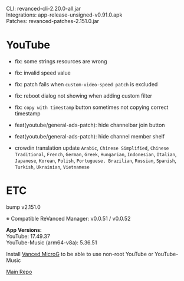 CLI: revanced-cli-2.20.0-all.jar  
Integrations: app-release-unsigned-v0.91.0.apk  
Patches: revanced-patches-2.151.0.jar  

YouTube
==
- fix: some strings resources are wrong
- fix: invalid speed value
- fix: patch fails when `custom-video-speed patch` is excluded
- fix: reboot dialog not showing when adding custom filter
- fix: `copy with timestamp` button sometimes not copying correct timestamp
- feat(youtube/general-ads-patch): hide channelbar join button
- feat(youtube/general-ads-patch): hide channel member shelf

- crowdin translation update
`Arabic`, `Chinese Simplified`, `Chinese Traditional`, `French`, `German`, `Greek`, `Hungarian`, `Indonesian`, `Italian`, `Japanese`, `Korean`, `Polish`, `Portuguese, Brazilian`, `Russian`, `Spanish`, `Turkish`, `Ukrainian`, `Vietnamese` 

ETC
==
bump v2.151.0

※ Compatible ReVanced Manager: v0.0.51 / v0.0.52
  
**App Versions:**  
YouTube: 17.49.37  
YouTube-Music (arm64-v8a): 5.36.51  

Install [Vanced MicroG](https://github.com/inotia00/VancedMicroG/releases) to be able to use non-root YouTube or YouTube-Music  

[Main Repo](https://github.com/NoName-exe/revanced-extended-mnml)  
